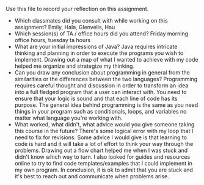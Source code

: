Use this file to record your reflection on this assignment.

- Which classmates did you consult with while working on this assignment?
Emily, Hala, Glenvelis, Hau
- Which session(s) of TA / office hours did you attend?
Friday morning office hours, tuesday ta hours
- What are your initial impressions of Java? 
    Java requires intricate thinking and planning in order to execute the programs you wish to implement. Drawing out a map of what I wanted to achieve with my code helped me organize and strategize my thinking. 
- Can you draw any conclusion about programming in general from the similarities or the differences between the two languages? 
Programming requires careful thought and discussion in order to transform an idea into a full fledged program that a user can interact with. You need to ensure that your logic is sound and that each line of code has its purpose. The general idea behind programming is the same as you need things in your program such as conditionals, loops, and variables no matter what language you're working with. 
- What worked, what didn't, what advice would you give someone taking this course in the future?
There's some logical error with my loop that I need to fix for revisions. Some advice I would give is that learning to code is hard and it will take a lot of effort to think your way through the problems. Drawing out a flow chart helped me when I was stuck and didn't know which way to turn. I also looked for guides and resources online to try to find code templates/examples that I could implement in my own program. In conclusion, it is ok to admit that you are stuck and it's best to reach out and communicate when problems arise. 